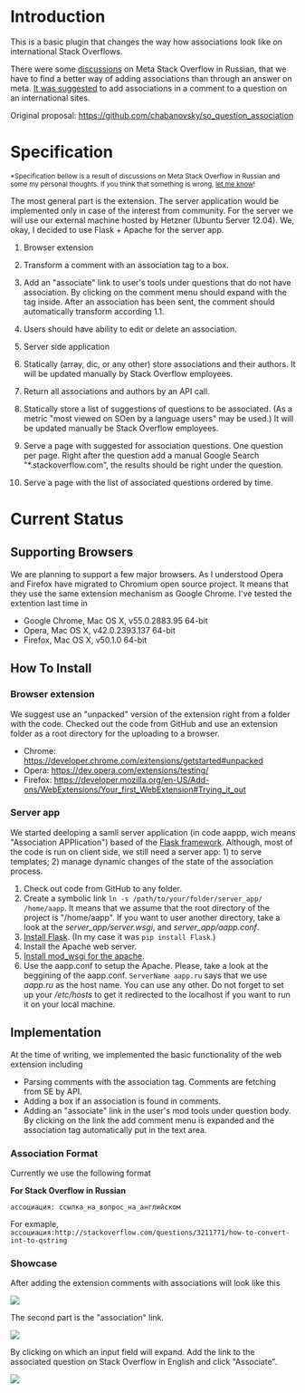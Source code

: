 # Introduction

This is a basic plugin that changes the way how associations look like on international Stack Overflows.

There were some [discussions](http://meta.ru.stackoverflow.com/questions/4500/) on Meta Stack Overflow in Russian, that we have to find a better way of adding associations than through an answer on meta. [It was suggested](http://meta.ru.stackoverflow.com/a/4507/6) to add associations in a comment to a question on an international sites.

Original proposal: https://github.com/chabanovsky/so_question_association

# Specification 

<sup>\*Specification bellow is a result of discussions on Meta Stack Overflow in Russian and some my personal thoughts. If you think that something is wrong, [let me know](http://meta.ru.stackoverflow.com/questions/ask)!</sup>

The most general part is the extension. The server application would be implemented only in case of the interest from community. For the server we will use our external machine hosted by Hetzner (Ubuntu Server 12.04). We, okay, I decided to use Flask + Apache for the server app.

1. Browser extension

  1. Transform a comment with an association tag to a box.
  2. Add an "associate" link to user's tools under questions that do not have association. By clicking on the comment menu should expand with the tag inside. After an association has been sent, the comment should automatically transform according 1.1.
  3. Users should have ability to edit or delete an association.

2. Server side application

  1. Statically (array, dic, or any other) store associations and their authors. It will be updated manually by Stack Overflow employees.
  2. Return all associations and authors by an API call.
  3. Statically store a list of suggestions of questions to be associated. (As a metric "most viewed on SOen by a language users" may be used.) It will be updated manually be Stack Overflow employees.
  4. Serve a page with suggested for association questions. One question per page. Right after the question add a manual Google Search "\*.stackoverflow.com", the results should be right under the question.
  5. Serve a page with the list of associated questions ordered by time.


# Current Status

## Supporting Browsers

We are planning to support a few major browsers. As I understood Opera and Firefox have migrated to Chromium open source project. It means that they use the same extension mechanism as Google Chrome. I've tested the extention last time in

- Google Chrome, Mac OS X, v55.0.2883.95 64-bit
- Opera, Mac OS X, v42.0.2393.137 64-bit
- Firefox, Mac OS X, v50.1.0 64-bit

## How To Install

### Browser extension

We suggest use an "unpacked" version of the extension right from a folder with the code. Checked out the code from GitHub and use an extension folder as a root directory for the uploading to a browser.

- Chrome: https://developer.chrome.com/extensions/getstarted#unpacked
- Opera: https://dev.opera.com/extensions/testing/
- Firefox: https://developer.mozilla.org/en-US/Add-ons/WebExtensions/Your_first_WebExtension#Trying_it_out

### Server app

We started deeloping a samll server application (in code aappp, wich means "Association APPlication") based of the [Flask framework](http://flask.pocoo.org/). Although, most of the code is run on client side, we still need a server app: 1) to serve templates; 2) manage dynamic changes of the state of the association process.

1. Check out code from GitHub to any folder.
2. Create a symbolic link `ln -s /path/to/your/folder/server_app/ /home/aapp`. It means that we assume that the root directory of the project is "/home/aapp". If you want to user another directory, take a look at the *server_app/server.wsgi*, and *server_app/aapp.conf*.
3. [Install Flask](http://flask.pocoo.org/docs/0.12/installation/). (In my case it was `pip install Flask`.)
4. Install the Apache web server.
5. [Install mod_wsgi for the apache](http://flask.pocoo.org/docs/0.12/deploying/mod_wsgi/).
6. Use the aapp.conf to setup the Apache. Please, take a look at the beggining of the aapp.conf. `ServerName aapp.ru` says that we use *aapp.ru* as the host name. You can use any other. Do not forget to set up your */etc/hosts* to get it redirected to the localhost if you want to run it on your local machine.

## Implementation

At the time of writing, we implemented the basic functionality of the web extension including

- Parsing comments with the association tag. Comments are fetching from SE by API.
- Adding a box if an association is found in comments.
- Adding an "associate" link in the user's mod tools under question body. By clicking on the link the add comment menu is expanded and the association tag automatically put in the text area.

### Association Format

Currently we use the following format

__For Stack Overflow in Russian__

    ассоциация: ссылка_на_вопрос_на_английском
    
For exmaple, `ассоциация:http://stackoverflow.com/questions/3211771/how-to-convert-int-to-qstring`

### Showcase

After adding the extension comments with associations will look like this

![](https://i.stack.imgur.com/heLd6.png)

The second part is the "association" link.

![](https://i.stack.imgur.com/DtoWV.png)

By clicking on which an input field will expand. Add the link to the associated question on Stack Overflow in English and click "Associate".

![](https://i.stack.imgur.com/jWVhh.png)


